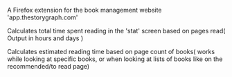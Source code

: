 A Firefox extension for the book management website 'app.thestorygraph.com'

Calculates total time spent reading in the 'stat' screen based on pages read( Output in hours and days )

Calculates estimated reading time based on page count of books( works while looking at specific books, or when looking at lists of books like on the recommended/to read page)
